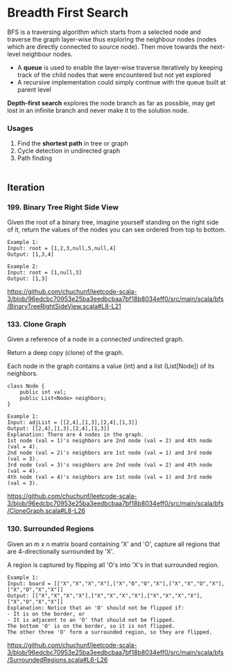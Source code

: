 # Breadth First Search
BFS is a traversing algorithm which starts from a selected node and traverse the graph layer-wise thus exploring the neighbour nodes (nodes which are directly connected to source node). 
Then move towards the next-level neighbour nodes. 
- A **queue** is used to enable the layer-wise traverse iteratively by keeping track of the child nodes that were encountered but not yet explored
- A recursive implementation could simply continue with the queue built at parent level

**Depth-first search** explores the node branch as far as possible,
may get lost in an infinite branch and never make it to the solution node.

### Usages
1. Find the **shortest path** in tree or graph
2. Cycle detection in undirected graph
3. Path finding
<br><br>

## Iteration
### 199. Binary Tree Right Side View
Given the root of a binary tree, imagine yourself standing on the right side of it, return the values of the nodes you can see ordered from top to bottom.
```
Example 1:
Input: root = [1,2,3,null,5,null,4]
Output: [1,3,4]

Example 2:
Input: root = [1,null,3]
Output: [1,3]
```
https://github.com/chuchunf/leetcode-scala-3/blob/96edcbc70953e25ba3eedbcbaa7bf18b8034eff0/src/main/scala/bfs/BinaryTreeRightSideView.scala#L8-L21

### 133. Clone Graph
Given a reference of a node in a connected undirected graph.

Return a deep copy (clone) of the graph.

Each node in the graph contains a value (int) and a list (List[Node]) of its neighbors.
```
class Node {
    public int val;
    public List<Node> neighbors;
}
```
```
Example 1:
Input: adjList = [[2,4],[1,3],[2,4],[1,3]]
Output: [[2,4],[1,3],[2,4],[1,3]]
Explanation: There are 4 nodes in the graph.
1st node (val = 1)'s neighbors are 2nd node (val = 2) and 4th node (val = 4).
2nd node (val = 2)'s neighbors are 1st node (val = 1) and 3rd node (val = 3).
3rd node (val = 3)'s neighbors are 2nd node (val = 2) and 4th node (val = 4).
4th node (val = 4)'s neighbors are 1st node (val = 1) and 3rd node (val = 3).
```
https://github.com/chuchunf/leetcode-scala-3/blob/96edcbc70953e25ba3eedbcbaa7bf18b8034eff0/src/main/scala/bfs/CloneGraph.scala#L8-L26

### 130. Surrounded Regions
Given an m x n matrix board containing 'X' and 'O', capture all regions that are 4-directionally surrounded by 'X'.

A region is captured by flipping all 'O's into 'X's in that surrounded region.
```
Example 1:
Input: board = [["X","X","X","X"],["X","O","O","X"],["X","X","O","X"],["X","O","X","X"]]
Output: [["X","X","X","X"],["X","X","X","X"],["X","X","X","X"],["X","O","X","X"]]
Explanation: Notice that an 'O' should not be flipped if:
- It is on the border, or
- It is adjacent to an 'O' that should not be flipped.
The bottom 'O' is on the border, so it is not flipped.
The other three 'O' form a surrounded region, so they are flipped.
```
https://github.com/chuchunf/leetcode-scala-3/blob/96edcbc70953e25ba3eedbcbaa7bf18b8034eff0/src/main/scala/bfs/SurroundedRegions.scala#L6-L26
<br><br>
